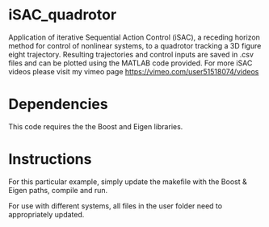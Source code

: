 # iSAC_quadrotor
Application of iterative Sequential Action Control (iSAC), a receding horizon method for control of nonlinear systems, to a quadrotor tracking a 3D figure eight trajectory. Resulting trajectories and control inputs are saved in .csv files and can be plotted using the MATLAB code provided. For more iSAC videos please visit my vimeo page https://vimeo.com/user51518074/videos

# Dependencies
This code requires the the Boost and Eigen libraries.

# Instructions
For this particular example, simply update the makefile with the Boost & Eigen paths, compile and run.

For use with different systems, all files in the user folder need to appropriately updated.

